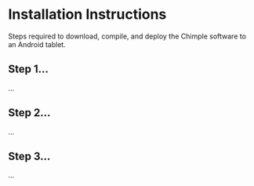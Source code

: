 # Installation Instructions

Steps required to download, compile, and deploy the Chimple software to an Android tablet.


## Step 1...

...


## Step 2...

...


## Step 3...

...
